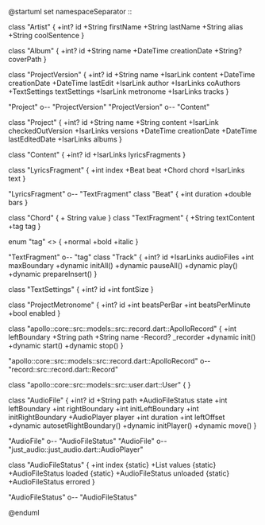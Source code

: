@startuml
set namespaceSeparator ::

class "Artist" {
  +int? id
  +String firstName
  +String lastName
  +String alias
  +String coolSentence
}

class "Album" {
  +int? id
  +String name
  +DateTime creationDate
  +String? coverPath
}


class "ProjectVersion" {
  +int? id
  +String name
  +IsarLink<Content> content
  +DateTime creationDate
  +DateTime lastEdit
  +IsarLink<Artist> author
  +IsarLinks<Artist> coAuthors
  +TextSettings textSettings
  +IsarLink<ProjectMetronome> metronome
  +IsarLinks<Track> tracks
}


"Project" o-- "ProjectVersion"
"ProjectVersion" o-- "Content"

class "Project" {
  +int? id
  +String name
  +String content
  +IsarLink<ProjectVersion> checkedOutVersion
  +IsarLinks<ProjectVersion> versions
  +DateTime creationDate
  +DateTime lastEditedDate
  +IsarLinks<Album> albums
}

class "Content" {
  +int? id
  +IsarLinks<LyricsFragment> lyricsFragments
}

class "LyricsFragment" {
  +int index
  +Beat beat
  +Chord chord
  +IsarLinks<TextFragment> text
}

"LyricsFragment" o-- "TextFragment"
class "Beat" {
    +int duration
    +double bars
}

class "Chord" {
    + String value
}
class "TextFragment" {
  +String textContent
  +tag tag
}

enum "tag" <<enum>> {
    +normal
    +bold
    +italic
}


"TextFragment" o-- "tag"
class "Track" {
  +int? id
  +IsarLinks<AudioFile> audioFiles
  +int maxBoundary
  +dynamic initAll()
  +dynamic pauseAll()
  +dynamic play()
  +dynamic prepareInsert()
}


class "TextSettings" {
  +int? id
  +int fontSize
}

class "ProjectMetronome" {
  +int? id
  +int beatsPerBar
  +int beatsPerMinute
  +bool enabled
}

class "apollo::core::src::models::src::record.dart::ApolloRecord" {
  +int leftBoundary
  +String path
  +String name
  -Record? _recorder
  +dynamic init()
  +dynamic start()
  +dynamic stop()
}

"apollo::core::src::models::src::record.dart::ApolloRecord" o-- "record::src::record.dart::Record"

class "apollo::core::src::models::src::user.dart::User" {
}


class "AudioFile" {
  +int? id
  +String path
  +AudioFileStatus state
  +int leftBoundary
  +int rightBoundary
  +int initLeftBoundary
  +int initRightBoundary
  +AudioPlayer player
  +int duration
  +int leftOffset
  +dynamic autosetRightBoundary()
  +dynamic initPlayer()
  +dynamic move()
}

"AudioFile" o-- "AudioFileStatus"
"AudioFile" o-- "just_audio::just_audio.dart::AudioPlayer"

class "AudioFileStatus" {
  +int index
  {static} +List<AudioFileStatus> values
  {static} +AudioFileStatus loaded
  {static} +AudioFileStatus unloaded
  {static} +AudioFileStatus errored
}

"AudioFileStatus" o-- "AudioFileStatus"

@enduml